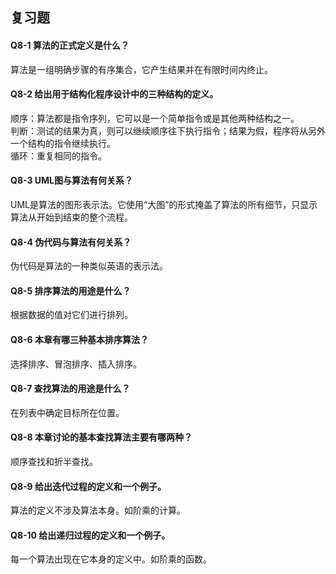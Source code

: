 ## 复习题
#### Q8-1 算法的正式定义是什么？
算法是一组明确步骤的有序集合，它产生结果并在有限时间内终止。   

#### Q8-2 给出用于结构化程序设计中的三种结构的定义。
顺序：算法都是指令序列，它可以是一个简单指令或是其他两种结构之一。   
判断：测试的结果为真，则可以继续顺序往下执行指令；结果为假，程序将从另外一个结构的指令继续执行。   
循环：重复相同的指令。    

#### Q8-3 UML图与算法有何关系？
UML是算法的图形表示法。它使用“大图”的形式掩盖了算法的所有细节，只显示算法从开始到结束的整个流程。   

#### Q8-4 伪代码与算法有何关系？
伪代码是算法的一种类似英语的表示法。   

#### Q8-5 排序算法的用途是什么？
根据数据的值对它们进行排列。   

#### Q8-6 本章有哪三种基本排序算法？
选择排序、冒泡排序、插入排序。   

#### Q8-7 查找算法的用途是什么？
在列表中确定目标所在位置。    

#### Q8-8 本章讨论的基本查找算法主要有哪两种？
顺序查找和折半查找。    

#### Q8-9 给出迭代过程的定义和一个例子。
算法的定义不涉及算法本身。如阶乘的计算。    

#### Q8-10 给出递归过程的定义和一个例子。
每一个算法出现在它本身的定义中。如阶乘的函数。    
